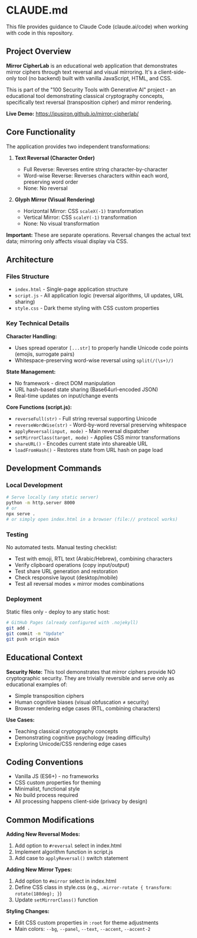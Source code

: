 # CLAUDE.md

This file provides guidance to Claude Code (claude.ai/code) when working with code in this repository.

## Project Overview

**Mirror CipherLab** is an educational web application that demonstrates mirror ciphers through text reversal and visual mirroring. It's a client-side-only tool (no backend) built with vanilla JavaScript, HTML, and CSS.

This is part of the "100 Security Tools with Generative AI" project - an educational tool demonstrating classical cryptography concepts, specifically text reversal (transposition cipher) and mirror rendering.

**Live Demo:** https://ipusiron.github.io/mirror-cipherlab/

## Core Functionality

The application provides two independent transformations:

1. **Text Reversal (Character Order)**
   - Full Reverse: Reverses entire string character-by-character
   - Word-wise Reverse: Reverses characters within each word, preserving word order
   - None: No reversal

2. **Glyph Mirror (Visual Rendering)**
   - Horizontal Mirror: CSS `scaleX(-1)` transformation
   - Vertical Mirror: CSS `scaleY(-1)` transformation
   - None: No visual transformation

**Important:** These are separate operations. Reversal changes the actual text data; mirroring only affects visual display via CSS.

## Architecture

### Files Structure

- `index.html` - Single-page application structure
- `script.js` - All application logic (reversal algorithms, UI updates, URL sharing)
- `style.css` - Dark theme styling with CSS custom properties

### Key Technical Details

**Character Handling:**
- Uses spread operator `[...str]` to properly handle Unicode code points (emojis, surrogate pairs)
- Whitespace-preserving word-wise reversal using `split(/(\s+)/)`

**State Management:**
- No framework - direct DOM manipulation
- URL hash-based state sharing (Base64url-encoded JSON)
- Real-time updates on input/change events

**Core Functions (script.js):**
- `reverseFull(str)` - Full string reversal supporting Unicode
- `reverseWordWise(str)` - Word-by-word reversal preserving whitespace
- `applyReversal(input, mode)` - Main reversal dispatcher
- `setMirrorClass(target, mode)` - Applies CSS mirror transformations
- `shareURL()` - Encodes current state into shareable URL
- `loadFromHash()` - Restores state from URL hash on page load

## Development Commands

### Local Development
```bash
# Serve locally (any static server)
python -m http.server 8000
# or
npx serve .
# or simply open index.html in a browser (file:// protocol works)
```

### Testing
No automated tests. Manual testing checklist:
- Test with emoji, RTL text (Arabic/Hebrew), combining characters
- Verify clipboard operations (copy input/output)
- Test share URL generation and restoration
- Check responsive layout (desktop/mobile)
- Test all reversal modes × mirror modes combinations

### Deployment
Static files only - deploy to any static host:
```bash
# GitHub Pages (already configured with .nojekyll)
git add .
git commit -m "Update"
git push origin main
```

## Educational Context

**Security Note:** This tool demonstrates that mirror ciphers provide NO cryptographic security. They are trivially reversible and serve only as educational examples of:
- Simple transposition ciphers
- Human cognitive biases (visual obfuscation ≠ security)
- Browser rendering edge cases (RTL, combining characters)

**Use Cases:**
- Teaching classical cryptography concepts
- Demonstrating cognitive psychology (reading difficulty)
- Exploring Unicode/CSS rendering edge cases

## Coding Conventions

- Vanilla JS (ES6+) - no frameworks
- CSS custom properties for theming
- Minimalist, functional style
- No build process required
- All processing happens client-side (privacy by design)

## Common Modifications

**Adding New Reversal Modes:**
1. Add option to `#reversal` select in index.html
2. Implement algorithm function in script.js
3. Add case to `applyReversal()` switch statement

**Adding New Mirror Types:**
1. Add option to `#mirror` select in index.html
2. Define CSS class in style.css (e.g., `.mirror-rotate { transform: rotate(180deg); }`)
3. Update `setMirrorClass()` function

**Styling Changes:**
- Edit CSS custom properties in `:root` for theme adjustments
- Main colors: `--bg`, `--panel`, `--text`, `--accent`, `--accent-2`

